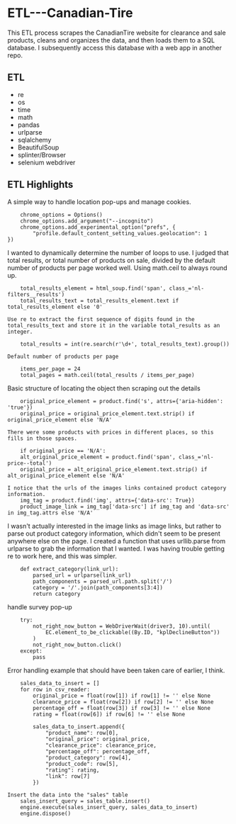 # ETL---Canadian-Tire
This ETL process scrapes the CanadianTire website for clearance and sale products, cleans and organizes the data, and then loads them to a SQL database. I subsequently access this database with a web app in another repo.

**ETL**
-------
* re
* os
* time
* math
* pandas
* urlparse
* sqlalchemy
* BeautifulSoup
* splinter/Browser
* selenium webdriver

**ETL Highlights**
-------
A simple way to handle location pop-ups and manage cookies. 
```
    chrome_options = Options()
    chrome_options.add_argument("--incognito")
    chrome_options.add_experimental_option("prefs", {
        "profile.default_content_setting_values.geolocation": 1
})
```

I wanted to dynamically determine the number of loops to use. I judged that total results, or total number of products on sale, divided by the default number of products per page worked well. Using math.ceil to always round up. 
```
    total_results_element = html_soup.find('span', class_='nl-filters__results')
    total_results_text = total_results_element.text if total_results_element else '0'

Use re to extract the first sequence of digits found in the total_results_text and store it in the variable total_results as an integer.

    total_results = int(re.search(r'\d+', total_results_text).group())

Default number of products per page

    items_per_page = 24
    total_pages = math.ceil(total_results / items_per_page)
```

Basic structure of locating the object then scraping out the details 
```  
    original_price_element = product.find('s', attrs={'aria-hidden': 'true'})
    original_price = original_price_element.text.strip() if original_price_element else 'N/A'

There were some products with prices in different places, so this fills in those spaces. 

    if original_price == 'N/A':
    alt_original_price_element = product.find('span', class_='nl-price--total')
    original_price = alt_original_price_element.text.strip() if alt_original_price_element else 'N/A'

I notice that the urls of the images links contained product category information.
    img_tag = product.find('img', attrs={'data-src': True})
    product_image_link = img_tag['data-src'] if img_tag and 'data-src' in img_tag.attrs else 'N/A'

```

I wasn't actually interested in the image links as image links, but rather to parse out product category information, which didn't seem to be present anywhere else on the page. I created a function that uses urllib.parse from urlparse to grab the information that I wanted. I was having trouble getting re to work here, and this was simpler.
```
    def extract_category(link_url):
        parsed_url = urlparse(link_url)
        path_components = parsed_url.path.split('/')
        category = '/'.join(path_components[3:4])
        return category
```

handle survey pop-up
```
    try:
        not_right_now_button = WebDriverWait(driver3, 10).until(
            EC.element_to_be_clickable((By.ID, "kplDeclineButton"))
        )
        not_right_now_button.click()
    except:
        pass
```

Error handling example that should have been taken care of earlier, I think.
```
    sales_data_to_insert = []
    for row in csv_reader:
        original_price = float(row[1]) if row[1] != '' else None
        clearance_price = float(row[2]) if row[2] != '' else None
        percentage_off = float(row[3]) if row[3] != '' else None
        rating = float(row[6]) if row[6] != '' else None

        sales_data_to_insert.append({
            "product_name": row[0],
            "original_price": original_price,
            "clearance_price": clearance_price,
            "percentage_off": percentage_off,
            "product_category": row[4],
            "product_code": row[5],
            "rating": rating,
            "link": row[7]
        })

Insert the data into the "sales" table
    sales_insert_query = sales_table.insert()
    engine.execute(sales_insert_query, sales_data_to_insert)
    engine.dispose()
